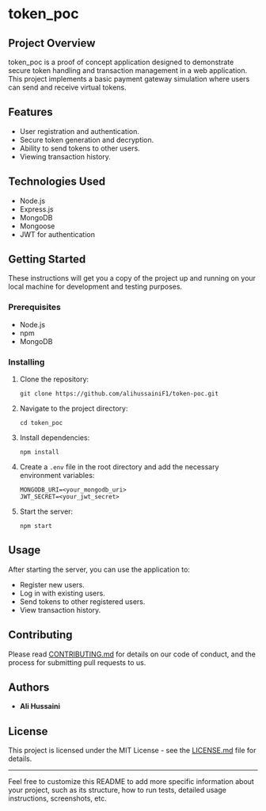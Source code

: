 # token_poc

## Project Overview

token_poc is a proof of concept application designed to demonstrate secure token handling and transaction management in a web application. This project implements a basic payment gateway simulation where users can send and receive virtual tokens.

## Features

- User registration and authentication.
- Secure token generation and decryption.
- Ability to send tokens to other users.
- Viewing transaction history.

## Technologies Used

- Node.js
- Express.js
- MongoDB
- Mongoose
- JWT for authentication

## Getting Started

These instructions will get you a copy of the project up and running on your local machine for development and testing purposes.

### Prerequisites

- Node.js
- npm
- MongoDB

### Installing

1. Clone the repository:
   ```
   git clone https://github.com/alihussainiF1/token-poc.git
   ```
2. Navigate to the project directory:
   ```
   cd token_poc
   ```
3. Install dependencies:
   ```
   npm install
   ```
4. Create a `.env` file in the root directory and add the necessary environment variables:
   ```
   MONGODB_URI=<your_mongodb_uri>
   JWT_SECRET=<your_jwt_secret>
   ```
5. Start the server:
   ```
   npm start
   ```

## Usage

After starting the server, you can use the application to:

- Register new users.
- Log in with existing users.
- Send tokens to other registered users.
- View transaction history.

## Contributing

Please read [CONTRIBUTING.md](CONTRIBUTING.md) for details on our code of conduct, and the process for submitting pull requests to us.

## Authors

- **Ali Hussaini** 

## License

This project is licensed under the MIT License - see the [LICENSE.md](LICENSE.md) file for details.

---

Feel free to customize this README to add more specific information about your project, such as its structure, how to run tests, detailed usage instructions, screenshots, etc.

